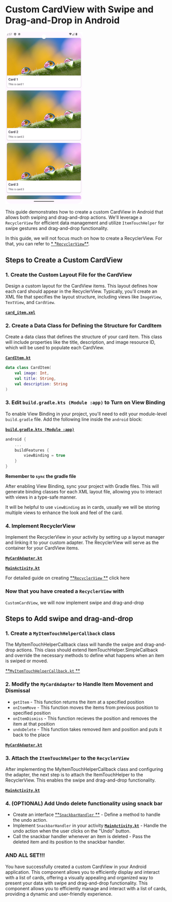 # Custom CardView with Swipe and Drag-and-Drop in Android

<img src="./Screenshot_20240827_145715.png" alt="image showing the output" width="240" />

This guide demonstrates how to create a custom CardView in Android that allows both swiping and
drag-and-drop actions. We'll leverage a `RecyclerView` for efficient data management and utilize
`ItemTouchHelper` for swipe gestures and drag-and-drop functionality.

In this guide, we will not focus much on how to create a RecyclerView. For that, you can refer to [*
*`RecyclerView`**](../3.RecyclerViewPractice/RecyclerViewPractice.md).

## Steps to Create a Custom CardView

### 1. Create the Custom Layout File for the CardView

Design a custom layout for the CardView items. This layout defines how each card should appear in
the RecyclerView. Typically, you'll create an XML file that specifies the layout structure,
including views like `ImageView`, `TextView`, and `CardView`.

[**`card_item.xml`**](./app/src/main/res/layout/custom_card_view.xml)

### 2. Create a Data Class for Defining the Structure for CardItem

Create a data class that defines the structure of your card item. This class will include properties
like the title, description, and image resource ID, which will be used to populate each CardView.

[**`CardItem.kt`**](./app/src/main/java/com/example/mycardview/MainActivity.kt)

```kotlin
data class CardItem(
    val image: Int,
    val title: String,
    val description: String
)
```

### 3. Edit `build.gradle.kts (Module :app)` to Turn on View Binding

To enable View Binding in your project, you'll need to edit your module-level `build.gradle` file.
Add the following line inside the `android` block:

[**`build.gradle.kts (Module :app)`**](./app/build.gradle.kts)

```kotlin
android {
    ...
    buildFeatures {
        viewBinding = true
    }
}
```

**Remember to `sync` the gradle file**

After enabling View Binding, sync your project with Gradle files. This will generate binding classes
for each XML layout file, allowing you to interact with views in a type-safe manner.

It will be helpful to use `viewBinding` as in cards, usually we will be storing multiple views to
enhance the look and feel of the card.

### 4. Implement RecyclerView

Implement the RecyclerView in your activity by setting up a layout manager and linking it to your
custom adapter. The RecyclerView will serve as the container for your CardView items.

[**`MyCardAdapter.kt`**](./app/src/main/java/com/example/mycardview/RecyclerViewUtils.kt)

[**`MainActivity.kt`**](./app/src/main/java/com/example/mycardview/MainActivity.kt)

For detailed guide on creating [**`RecyclerView`
**](../3.RecyclerViewPractice/RecyclerViewPractice.md) click here

### Now that you have created a `RecyclerView` with
`CustomCardView`, we will now implement swipe and drag-and-drop

## Steps to Add swipe and drag-and-drop

### 1. Create a `MyItemTouchHelperCallback` class

The MyItemTouchHelperCallback class will handle the swipe and drag-and-drop actions. This class
should extend ItemTouchHelper.SimpleCallback and override the necessary methods to define what
happens when an item is swiped or moved.

[**`MyItemTouchHelperCallback.kt`
**](./app/src/main/java/com/example/mycardview/MyItemTouchHelperCallback.kt)

### 2. Modify the `MyCardAdapter` to Handle Item Movement and Dismissal

- `getItem` - This function returns the item at a specified position
- `onItemMove` - This function moves the items from previous position to specified position
- `onItemDismiss` - This function recieves the position and removes the item at that position
- `undoDelete` - This function takes removed item and position and puts it back to the place

[**`MyCardAdapter.kt`**](./app/src/main/java/com/example/mycardview/RecyclerViewUtils.kt)

### 3. Attach the `ItemTouchHelper` to the `RecyclerView`

After implementing the MyItemTouchHelperCallback class and configuring the adapter, the next step is
to attach the ItemTouchHelper to the RecyclerView. This enables the swipe and drag-and-drop
functionality.

[**`MainActivity.kt`**](./app/src/main/java/com/example/mycardview/MainActivity.kt)

### 4. (OPTIONAL) Add Undo delete functionality using snack bar

- Create an interface [**`SnackbarHandler`
  **](./app/src/main/java/com/example/mycardview/MyItemTouchHelperCallback.kt) - Define a method to
  handle the undo action.
- Implement `SnackbarHandler` in your activity
  [**`MainActivity.kt`**](./app/src/main/java/com/example/mycardview/MainActivity.kt) - Handle the
  undo action when the user clicks on the "Undo" button.
- Call the snackbar handler whenever an item is deleted - Pass the deleted item and its position to
  the snackbar handler.

### AND ALL SET!!!

You have successfully created a custom CardView in your Android application. This component allows
you to efficiently display and interact with a list of cards, offering a visually appealing and
organized way to present your data with swipe and drag-and-drop functionality. This component allows
you to efficiently manage and interact with a list of cards, providing a dynamic and user-friendly
experience.